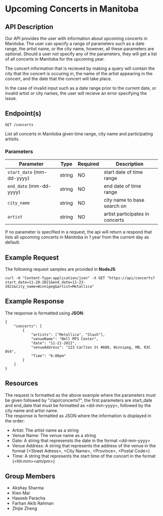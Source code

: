 # Upcoming Concerts in Manitoba
## API Description

Our API provides the user with information about upcoming concerts in Manitoba. The user can specify a range of parameters such as a date range, the artist name, or the city name, however, all these parameters are optional. Should a user not specify any of the parameters, they will get a list of all concerts in Manitoba for the upcoming year.

The concert information that is recieved by making a query will contain the city that the concert is occuring in, the name of the artist appearing in the concert, and the date that the concert will take place.

In the case of invalid input such as a date range prior to the current date, or invalid artist or city names, the user will recieve an error specifying the issue.

## Endpoint(s)

`GET /concerts`

List all concerts in Manitoba given time range, city name and participating artisits.

### Parameters

| Parameter | Type | Required | Description |
|-----------|------|----------|-------------|
| `start_date` (mm-dd-yyyy) | string | NO | start date of time range |
| `end_date` (mm-dd-yyyy) | string | NO | end date of time range |
| `city_name` | string | NO | city name to base search on |
| `artist` | string | NO | artist participates in concerts |

If no parameter is specified in a request, the api will return a respond that lists all upcoming concerts in Manitoba in 1 year from the current day as default.

## Example Request
The following request samples are provided in **NodeJS**:
```
curl -H "Content-Type:application/json" -X GET "https://api/concerts?start_date=11-20-2021&end_date=11-23-2021&city_name=Winnipeg&artist=Metallica"
```
## Example Response
The response is formatted using **JSON**:
```
{
    "concerts": [
        {
            "artists": ["Metallica", "Slash"],
            "venueName": "Bell MTS Center",
            "date": "11-21-2021",
            "venueAddress": "223 Carlton St #600, Winnipeg, MB, R3C 0V4",
            "Time": "6:00pm"
        }
    ]
}
```

## Resources

The request is formatted as the above example where the parameters must be given followed by "//api/concerts?", the first parameters are start_date and end_date that must be formatted as \<dd-mm-yyyy\>, followed by the city name and artist name.  
The response is formatted as JSON where the information is displayed in the order:  
* Artist: The artist name as a string
* Venue Name: The venue name as a string
* Date: A string that represensts the date in the format \<dd-mm-yyyy\>
* Venue Address: A string that represents the address of the venue in the format {\<Street Adress>, \<City Name\>, \<Province\>, \<Postal Code\>}
* Time: A string that represents the start time of the concert in the format {\<hh:mm\>\<am/pm\>}


## Group Members

* Akshay Sharma
* Kien Mai
* Haseeb Paracha
* Farhan Akib Rahman
* Zhijie Zheng
